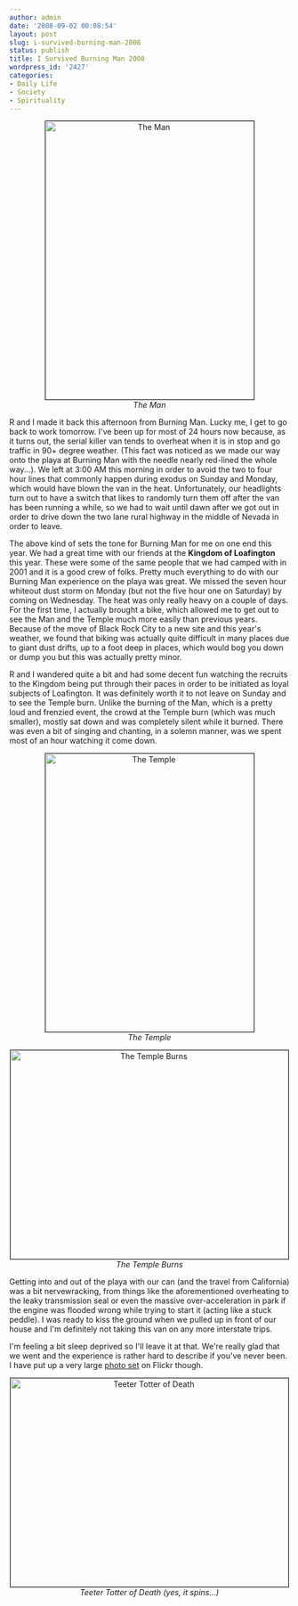 ```yaml
---
author: admin
date: '2008-09-02 00:08:54'
layout: post
slug: i-survived-burning-man-2008
status: publish
title: I Survived Burning Man 2008
wordpress_id: '2427'
categories:
- Daily Life
- Society
- Spirituality
---
```

<p align="center"><a href="http://www.flickr.com/photos/albill/2818810099/" title="The Man"><img src="http://farm4.static.flickr.com/3083/2818810099_ddbff934b9.jpg" width="375" height="500" alt="The Man" border="1" /></a><br><em>The Man</em></p>
R and I made it back this afternoon from Burning Man. Lucky me, I get to go back to work tomorrow. I've been up for most of 24 hours now because, as it turns out, the serial killer van tends to overheat when it is in stop and go traffic in 90+ degree weather. (This fact was noticed as we made our way onto the playa at Burning Man with the needle nearly red-lined the whole way...). We left at 3:00 AM this morning in order to avoid the two to four hour lines that commonly happen during exodus on Sunday and Monday, which would have blown the van in the heat. Unfortunately, our headlights turn out to have a switch that likes to randomly turn them off after the van has been running a while, so we had to wait until dawn after we got out in order to drive down the two lane rural highway in the middle of Nevada in order to leave.

The above kind of sets the tone for Burning Man for me on one end this year. We had a great time with our friends at the <strong>Kingdom of Loafington</strong> this year. These were some of the same people that we had camped with in 2001 and it is a good crew of folks. Pretty much everything to do with our Burning Man experience on the playa was great. We missed the seven hour whiteout dust storm on Monday (but not the five hour one on Saturday) by coming on Wednesday. The heat was only really heavy on a couple of days. For the first time, I actually brought a bike, which allowed me to get out to see the Man and the Temple much more easily than previous years. Because of the move of Black Rock City to a new site and this year's weather, we found that biking was actually quite difficult in many places due to giant dust drifts, up to a foot deep in places, which would bog you down or dump you but this was actually pretty minor.

R and I wandered quite a bit and had some decent fun watching the recruits to the Kingdom being put through their paces in order to be initiated as loyal subjects of Loafington. It was definitely worth it to not leave on Sunday and to see the Temple burn. Unlike the burning of the Man, which is a pretty loud and frenzied event, the crowd at the Temple burn (which was much smaller), mostly sat down and was completely silent while it burned. There was even a bit of singing and chanting, in a solemn manner, was we spent most of an hour watching it come down.
<p align="center"><a href="http://www.flickr.com/photos/albill/2819786086/" title="The Temple"><img src="http://farm4.static.flickr.com/3039/2819786086_ba8c48a1aa.jpg" width="375" height="500" border="1" alt="The Temple" /></a><br><em>The Temple</em></p>
<p align="center"><a href="http://www.flickr.com/photos/albill/2820589922/" title="The Temple Burns"><img border="1" src="http://farm4.static.flickr.com/3186/2820589922_36f7b96307.jpg" width="500" height="375" alt="The Temple Burns" /></a><br><em>The Temple Burns</em></p>

Getting into and out of the playa with our can (and the travel from California) was a bit nervewracking, from things like the aforementioned overheating to the leaky transmission seal or even the massive over-acceleration in park if the engine was flooded wrong while trying to start it (acting like a stuck peddle). I was ready to kiss the ground when we pulled up in front of our house and I'm definitely not taking this van on any more interstate trips.

I'm feeling a bit sleep deprived so I'll leave it at that. We're really glad that we went and the experience is rather hard to describe if you've never been. I have put up a very large <a href="http://www.flickr.com/photos/albill/sets/72157607063681202/">photo set</a> on Flickr though.
<p align="center"><a href="http://www.flickr.com/photos/albill/2819080391/" title="Teeter Totter of Death"><img src="http://farm4.static.flickr.com/3001/2819080391_1fe5cc0438.jpg" width="500" height="375" alt="Teeter Totter of Death" border="1" /></a><br><em>Teeter Totter of Death (yes, it spins...)</em></p>
